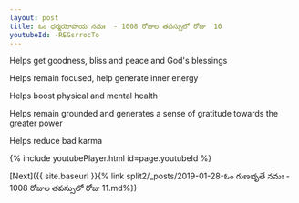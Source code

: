 ```yaml
---
layout: post
title: ఓం ధర్మయోపాయ నమః  - 1008 రోజుల తపస్సులో రోజు  10
youtubeId: -REGsrrocTo
---
```

 
 
Helps get goodness, bliss and peace and God's blessings
 
Helps remain focused, help generate inner energy 
 
Helps boost physical and mental health 
 
Helps remain grounded and generates a sense of gratitude towards the greater power 
 
Helps reduce bad karma
 
 
 
 


{% include youtubePlayer.html id=page.youtubeId %}
 
[Next]({{ site.baseurl }}{% link  split2/_posts/2019-01-28-ఓం గుణభృతే నమః  - 1008 రోజుల తపస్సులో రోజు  11.md%})
 

